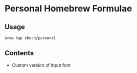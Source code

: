 # Personal Homebrew Formulae

## Usage

`brew tap rkoch/personal`

## Contents

* Custom version of Input font
